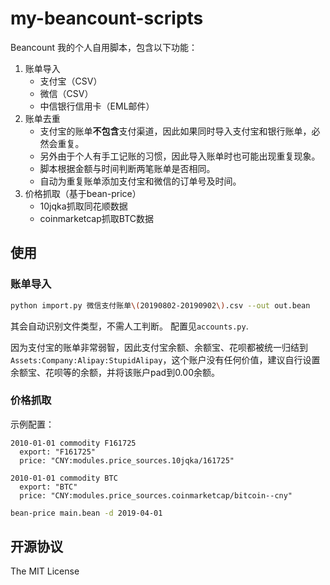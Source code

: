 my-beancount-scripts
=====================

Beancount 我的个人自用脚本，包含以下功能：

1. 账单导入
   - 支付宝（CSV）
   - 微信（CSV）
   - 中信银行信用卡（EML邮件）
2. 账单去重
   - 支付宝的账单**不包含**支付渠道，因此如果同时导入支付宝和银行账单，必然会重复。
   - 另外由于个人有手工记账的习惯，因此导入账单时也可能出现重复现象。
   - 脚本根据金额与时间判断两笔账单是否相同。
   - 自动为重复账单添加支付宝和微信的订单号及时间。
3. 价格抓取（基于bean-price）
   - 10jqka抓取同花顺数据
   - coinmarketcap抓取BTC数据

## 使用

### 账单导入

```bash
python import.py 微信支付账单\(20190802-20190902\).csv --out out.bean
```
其会自动识别文件类型，不需人工判断。
配置见``accounts.py``.

因为支付宝的账单非常弱智，因此支付宝余额、余额宝、花呗都被统一归结到``Assets:Company:Alipay:StupidAlipay``，这个账户没有任何价值，建议自行设置余额宝、花呗等的余额，并将该账户pad到0.00余额。

### 价格抓取

示例配置：

```beancount
2010-01-01 commodity F161725
  export: "F161725"
  price: "CNY:modules.price_sources.10jqka/161725"

2010-01-01 commodity BTC
  export: "BTC"
  price: "CNY:modules.price_sources.coinmarketcap/bitcoin--cny"
```

```bash
bean-price main.bean -d 2019-04-01
```

## 开源协议

The MIT License